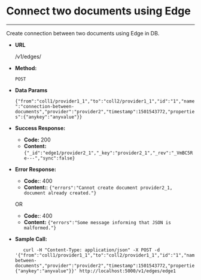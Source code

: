 # Connect two documents using Edge

----
  Create connection between two documents using Edge in DB.

* **URL**

  /v1/edges/<edge>

* **Method:**

  `POST`

* **Data Params**

  `{"from":"coll1/provider1_1","to":"coll2/provider1_1","id":"1","name":"connection-between-documents","provider":"provider2","timestamp":1501543772,"properties":{"anykey":"anyvalue"}}`

* **Success Response:**

  * **Code:** 200
  * **Content:** `{"_id":"edge1/provider2_1","_key":"provider2_1","_rev":"_VmBC5Re---","sync":false}`
 
* **Error Response:**

  * **Code:**: 400
  * **Content:**: `{"errors":"Cannot create document provider2_1, document already created."}`
  
  OR
  
  * **Code:**: 400
  * **Content:** `{"errors":"Some message informing that JSON is malformed."}`

* **Sample Call:**

  ```shell
     curl -H "Content-Type: application/json" -X POST -d '{"from":"coll1/provider1_1","to":"coll2/provider1_1","id":"1","name":"connection-between-documents","provider":"provider2","timestamp":1501543772,"properties":{"anykey":"anyvalue"}}' http://localhost:5000/v1/edges/edge1
  ```
  
  
